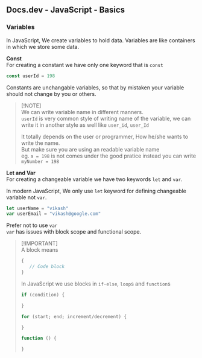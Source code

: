 ## Docs.dev - JavaScript - Basics

### Variables

In JavaScript, We create variables to hold data. Variables are like containers in which we store some data.

**Const**<br/>
For creating a constant we have only one keyword that is `const`
```js
const userId = 198
```
Constants are unchangable variables, so that by mistaken your variable should not change by you or others.

> [!NOTE]\
> We can write variable name in different manners.\
> `userId` is very common style of writing name of the variable, we can write it in another style as well like `user_id`, `user_Id`
>
> It totally depends on the user or programmer, How he/she wants to write the name.\
> But make sure you are using an readable variable name\
> eg. `a = 198` is not comes under the good pratice instead you can write `myNumber = 198`

**Let and Var**<br/>
For creating a changeable variable we have two keywords `let` and `var`.

In modern JavaScript, We only use `let` keyword for defining changeable variable not `var`.
```js
let userName = "vikash"
var userEmail = "vikash@google.com"
```
Prefer not to use `var`<br/>
`var` has issues with block scope and functional scope.

> [!IMPORTANT]\
> A block means
> ```js
> {
>    // Code block
> }
> ```
> 
> In JavaScript we use blocks in `if-else`, `loop`s and `function`s
> ```js
> if (condition) {
>
> }
> 
> for (start; end; increment/decrement) {
> 
> }
> 
> function () {
> 
> }
> ```